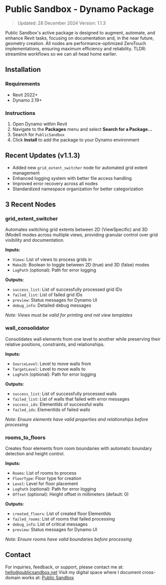 # Public Sandbox - Dynamo Package
> Updated: 28 December 2024
> Version: 1.1.3

Public Sandbox's active package is designed to augment, automate, and enhance Revit tasks, focusing on documentation and, in the near future, geometry creation. All nodes are performance-optimized ZeroTouch implementations, ensuring maximum efficiency and reliability. TLDR: streamline workflows so we can all head home earlier.

## Installation

### Requirements
- Revit 2022+
- Dynamo 2.19+

### Instructions
1. Open Dynamo within Revit
2. Navigate to the **Packages** menu and select **Search for a Package...**
3. Search for `PublicSandbox`
4. Click **Install** to add the package to your Dynamo environment

## Recent Updates (v1.1.3)
- Added new `grid_extent_switcher` node for automated grid extent management
- Enhanced logging system with better file access handling
- Improved error recovery across all nodes
- Standardized namespace organization for better categorization

## 3 Recent Nodes

### grid_extent_switcher
Automates switching grid extents between 2D (ViewSpecific) and 3D (Model) modes across multiple views, providing granular control over grid visibility and documentation.

**Inputs:**
- `Views`: List of views to process grids in
- `Make2D`: Boolean to toggle between 2D (true) and 3D (false) modes
- `LogPath` (optional): Path for error logging

**Outputs:**
- `success_list`: List of successfully processed grid IDs
- `failed_list`: List of failed grid IDs
- `preview`: Status messages for Dynamo UI
- `debug_info`: Detailed debug messages

*Note: Views must be valid for printing and not view templates*

### wall_consolidator
Consolidates wall elements from one level to another while preserving their relative positions, constraints, and relationships.

**Inputs:**
- `SourceLevel`: Level to move walls from
- `TargetLevel`: Level to move walls to
- `LogPath` (optional): Path for error logging

**Outputs:**
- `success_list`: List of successfully processed walls
- `failed_list`: List of walls that failed with error messages
- `success_ids`: ElementIds of successful walls
- `failed_ids`: ElementIds of failed walls

*Note: Ensure elements have valid properties and relationships before processing*

### rooms_to_floors
Creates floor elements from room boundaries with automatic boundary detection and height control.

**Inputs:**
- `Rooms`: List of rooms to process
- `FloorType`: Floor type for creation
- `Level`: Level for floor placement
- `LogPath` (optional): Path for error logging
- `Offset` (optional): Height offset in millimeters (default: 0)

**Outputs:**
- `created_floors`: List of created floor ElementIds
- `failed_rooms`: List of rooms that failed processing
- `debug_info`: List of critical messages
- `preview`: Status messages for Dynamo UI

*Note: Ensure rooms have valid boundaries before processing*

## Contact

For inquiries, feedback, or support, please contact me at: hello@publicsandbox.net
Visit my digital space where I document cross-domain works at: [Public Sandbox](https://publicsandbox.net)
